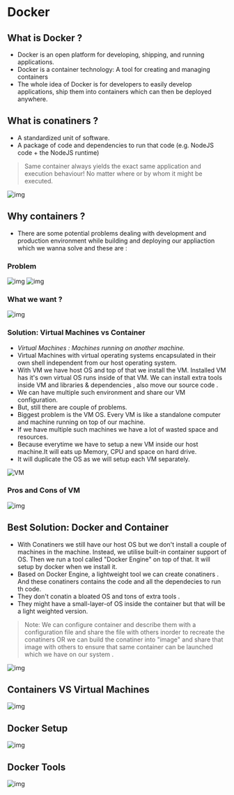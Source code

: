 # Docker

## What is Docker ?

- Docker is an open platform for developing, shipping, and running applications.
- Docker is a container technology: A tool for creating and managing containers
- The whole idea of Docker is for developers to easily develop applications, ship them into containers which can then be deployed anywhere.

## What is conatiners ?

- A standardized unit of software.
- A package of code and dependencies to run that code (e.g. NodeJS code + the NodeJS runtime)

> Same container always yields the exact same application and execution behaviour! No matter where or by whom it might be executed.

![img](img/DockerIntro.PNG)

## Why containers ?

- There are some potential problems dealing with development and production environment while building and deploying our appliaction which we wanna solve and these are :

### Problem

![img](img/problems.PNG)
![img](img/solution.PNG)

### What we want ?

![img](img/solutionCo.PNG)

### Solution: Virtual Machines vs Container

- *Virtual Machines : Machines running on another machine.*
- Virtual Machines with virtual operating systems encapsulated in their own shell independent from our host operating system.
- With VM we have host OS and top of that we install the VM. Installed VM has it's own virtual OS runs inside of that VM. We can install extra tools inside VM and libraries & dependencies , also move our source code .
- We can have multiple such environment and share our VM configuration.
- But, still there are couple of problems.
- Biggest problem is the VM OS. Every VM is like a standalone computer and machine running on top of our machine.
- If we have multiple such machines we have a lot of wasted space and resources.
- Because everytime we have to setup a new VM inside our host machine.It will eats up Memory, CPU and space on hard drive.
- It will duplicate the OS as we will setup each VM separately.

![VM](img/VM.PNG)

### Pros and Cons of VM

![img](img/VMProCons.PNG)

## Best Solution: Docker and Container

- With Conatiners we still have our host OS but we don't install a couple of machines in the machine. Instead, we utilise built-in container support of OS. Then we run a tool called "Docker Engine" on top of that. It will setup by docker when we install it.
- Based on Docker Engine, a lightweight tool we can create conatiners . And these conatiners contains the code and all the dependecies to run th code.
- They don't conatin a bloated OS and tons of extra tools .
- They might have a small-layer-of OS inside the container but that will be a light weighted version.

> Note: We can configure container and describe them with a configuration file and share the file with others inorder to recreate the conatiners OR we can build the conatiner into "image" and share that image with others to ensure that same container can be launched which we have on our system .

![img](img/DockCon.PNG)

## Containers VS Virtual Machines

![img](img/conVSvm.PNG)

## Docker Setup

![img](img/DockerSetup.PNG)

## Docker Tools

![img](img/DockerTools.PNG)
